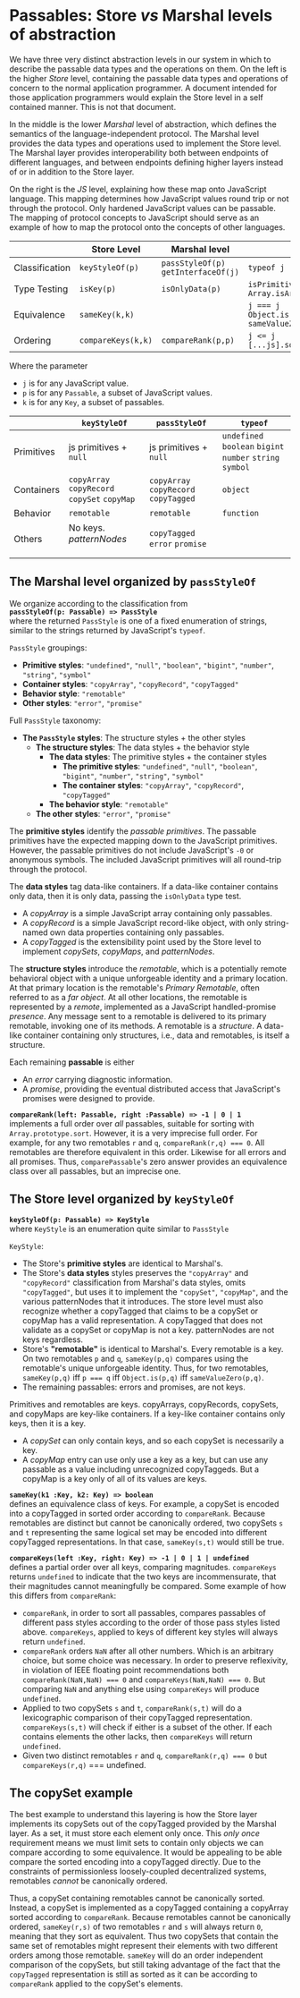# Passables: Store _vs_ Marshal levels of abstraction

We have three very distinct abstraction levels in our system in which to describe the passable data types and the operations on them. On the left is the higher _Store_ level, containing the passable data types and operations of concern to the normal application programmer. A document intended for those application programmers would explain the Store level in a self contained manner. This is not that document.

In the middle is the lower _Marshal_ level of abstraction, which defines the semantics of the language-independent protocol. The Marshal level provides the data types and operations used to implement the Store level. The Marshal layer provides interoperability both between endpoints of different languages, and between endpoints defining higher layers instead of or in addition to the Store layer.

On the right is the _JS_ level, explaining how these map onto JavaScript language. This mapping determines how JavaScript values round trip or not through the protocol. Only hardened JavaScript values can be passable. The mapping of protocol concepts to JavaScript should serve as an example of how to map the protocol onto the concepts of other languages.

|                | Store Level        | Marshal level                           | JS                                                    |
| -------------- | ------------------ | --------------------------------------- | ----------------------------------------------------- |
| Classification | `keyStyleOf(p)`    | `passStyleOf(p)`<br>`getInterfaceOf(j)` | `typeof j`                                            |
| Type Testing   | `isKey(p)`         | `isOnlyData(p)`                         | `isPrimitive(j)`<br>`Array.isArray(j)`                |
| Equivalence    | `sameKey(k,k)`     |                                         | `j === j`<br>`Object.is(j,j)`<br>`sameValueZero(j,j)` |
| Ordering       | `compareKeys(k,k)` | `compareRank(p,p)`                      | `j <= j`<br>`[...js].sort(compare(j,j))`              |

Where the parameter

- `j` is for any JavaScript value.
- `p` is for any `Passable`, a subset of JavaScript values.
- `k` is for any `Key`, a subset of passables.

|            | `keyStyleOf`                                    | `passStyleOf`                            | `typeof`                                                     |
| ---------- | ----------------------------------------------- | ---------------------------------------- | ------------------------------------------------------------ |
| Primitives | js primitives + `null`                          | js primitives + `null`                   | `undefined` `boolean` `bigint`<br>`number` `string` `symbol` |
| Containers | `copyArray` `copyRecord`<br>`copySet` `copyMap` | `copyArray` `copyRecord`<br>`copyTagged` | `object`                                                     |
| Behavior   | `remotable`                                     | `remotable`                              | `function`                                                   |
| Others     | No keys. <i>patternNodes</i><br>&nbsp;          | `copyTagged`<br>`error` `promise`        |                                                              |

## The Marshal level organized by `passStyleOf`

We organize according to the classification from<br>
**`passStyleOf(p: Passable) => PassStyle`**<br>
where the returned `PassStyle` is one of a fixed enumeration of strings, similar to the strings returned by JavaScript's `typeof`.

`PassStyle` groupings:

- **Primitive styles**: `"undefined"`, `"null"`, `"boolean"`, `"bigint"`, `"number"`, `"string"`, `"symbol"`
- **Container styles**: `"copyArray"`, `"copyRecord"`, `"copyTagged"`
- **Behavior style**: `"remotable"`
- **Other styles**: `"error"`, `"promise"`

Full `PassStyle` taxonomy:

- **The `PassStyle` styles**: The structure styles + the other styles
  - **The structure styles**: The data styles + the behavior style
    - **The data styles**: The primitive styles + the container styles
      - **The primitive styles**: `"undefined"`, `"null"`, `"boolean"`, `"bigint"`, `"number"`, `"string"`, `"symbol"`
      - **The container styles**: `"copyArray"`, `"copyRecord"`, `"copyTagged"`
    - **The behavior style**: `"remotable"`
  - **The other styles**: `"error"`, `"promise"`

The **primitive styles** identify the _passable primitives_. The passable primitives have the expected mapping down to the JavaScript primitives. However, the passable primitives do not include JavaScript's `-0` or anonymous symbols. The included JavaScript primitives will all round-trip through the protocol.

The **data styles** tag data-like containers. If a data-like container contains only data, then it is only data, passing the `isOnlyData` type test.

- A _copyArray_ is a simple JavaScript array containing only passables.
- A _copyRecord_ is a simple JavaScript record-like object, with only string-named own data properties containing only passables.
- A _copyTagged_ is the extensibility point used by the Store level to implement _copySets_, _copyMaps_, and _patternNodes_.

The **structure styles** introduce the _remotable_, which is a potentially remote behavioral object with a unique unforgeable identity and a primary location. At that primary location is the remotable's _Primary Remotable_, often referred to as a _far object_. At all other locations, the remotable is represented by a _remote_, implemented as a JavaScript handled-promise _presence_. Any message sent to a remotable is delivered to its primary remotable, invoking one of its methods. A remotable is a _structure_. A data-like container containing only structures, i.e., data and remotables, is itself a structure.

Each remaining **passable** is either

- An _error_ carrying diagnostic information.
- A _promise_, providing the eventual distributed access that JavaScript's promises were designed to provide.

**`compareRank(left: Passable, right :Passable) => -1 | 0 | 1`**<br>
implements a full order over _all_ passables, suitable for sorting with `Array.prototype.sort`. However, it is a very imprecise full order. For example, for any two remotables `r` and `q`, `compareRank(r,q) === 0`. All remotables are therefore equivalent in this order. Likewise for all errors and all promises. Thus, `comparePassable`'s zero answer provides an equivalence class over all passables, but an imprecise one.

## The Store level organized by `keyStyleOf`

**`keyStyleOf(p: Passable) => KeyStyle`**<br>
where `KeyStyle` is an enumeration quite similar to `PassStyle`

`KeyStyle`:

- The Store's **primitive styles** are identical to Marshal's.
- The Store's **data styles** styles preserves the `"copyArray"` and `"copyRecord"` classification from Marshal's data styles, omits `"copyTagged"`, but uses it to implement the `"copySet"`, `"copyMap"`, and the various patternNodes that it introduces. The store level must also recognize whether a copyTagged that claims to be a copySet or copyMap has a valid representation. A copyTagged that does not validate as a copySet or copyMap is not a key. patternNodes are not keys regardless.
- Store's **"remotable"** is identical to Marshal's. Every remotable is a key. On two remotables `p` and `q`, `sameKey(p,q)` compares using the remotable's unique unforgeable identity. Thus, for two remotables, `sameKey(p,q)` iff `p === q` iff `Object.is(p,q)` iff `sameValueZero(p,q)`.
- The remaining passables: errors and promises, are not keys.

Primitives and remotables are keys. copyArrays, copyRecords, copySets, and copyMaps are key-like containers. If a key-like container contains only keys, then it is a key.

- A _copySet_ can only contain keys, and so each copySet is necessarily a key.
- A _copyMap_ entry can use only use a key as a key, but can use any passable as a value including unrecognized copyTaggeds. But a copyMap is a key only of all of its values are keys.

**`sameKey(k1 :Key, k2: Key) => boolean`**<br>
defines an equivalence class of keys. For example, a copySet is encoded into a copyTagged in sorted order according to `compareRank`. Because remotables are distinct but cannot be canonically ordered, two copySets `s` and `t` representing the same logical set may be encoded into different copyTagged representations. In that case, `sameKey(s,t)` would still be true.

**`compareKeys(left :Key, right: Key) => -1 | 0 | 1 | undefined`**<br>
defines a partial order over all keys, comparing magnitudes. `compareKeys` returns `undefined` to indicate that the two keys are incommensurate, that their magnitudes cannot meaningfully be compared. Some example of how this differs from `compareRank`:

- `compareRank`, in order to sort all passables, compares passables of different pass styles according to the order of those
  pass styles listed above. `compareKeys`, applied to keys of different key styles will always return `undefined`.
- `compareRank` orders `NaN` after all other numbers. Which is an arbitrary choice, but some choice was necessary. In order to preserve reflexivity, in violation of IEEE floating point recommendations both `compareRank(NaN,NaN) === 0` and `compareKeys(NaN,NaN) === 0`. But comparing `NaN` and anything else using `compareKeys` will produce `undefined`.
- Applied to two copySets `s` and `t`, `compareRank(s,t)` will do a lexicographic comparison of their copyTagged representation. `compareKeys(s,t)` will check if either is a subset of the other. If each contains elements the other lacks, then `compareKeys` will return `undefined`.
- Given two distinct remotables `r` and `q`, `compareRank(r,q) === 0` but `compareKeys(r,q)` === undefined.

## The copySet example

The best example to understand this layering is how the Store layer implements its copySets out of the copyTagged provided by the Marshal layer. As a set, it must store each element only once. This _only once_ requirement means we must limit sets to contain only objects we can compare according to some equivalence. It would be appealing to be able compare the sorted encoding into a copyTagged directly. Due to the constraints of permissionless loosely-coupled decentralized systems, remotables _cannot_ be canonically ordered.

Thus, a copySet containing remotables cannot be canonically sorted. Instead, a copySet is implemented as a copyTagged containing a copyArray sorted according to `compareRank`. Because remotables cannot be canonically ordered, `sameKey(r,s)` of two remotables `r` and `s` will always return `0`, meaning that they sort as equivalent. Thus two copySets that contain the same set of remotables might represent their elements with two different orders among those remotable. `sameKey` will do an order independent comparison of the copySets, but still taking advantage of the fact that the `copyTagged` representation is still as sorted as it can be according to `compareRank` applied to the copySet's elements.
